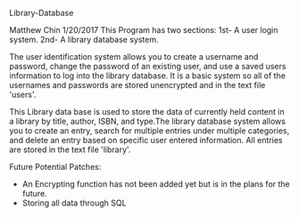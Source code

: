 Library-Database

Matthew Chin
1/20/2017
This Program has two sections: 1st- A user login system. 2nd- A library database system.

The user identification system allows you to create a username and password, change the password of an existing user, and use a saved 
users information to log into the library database. It is a basic system so all of the usernames and passwords are stored unencrypted 
and in the text file 'users'.

This Library data base is used to store the data of currently held content in a library by title, author, ISBN, and type.The library 
database system allows you to create an entry, search for multiple entries under multiple categories, and delete an entry based on
specific user entered information. All entries are stored in the text file 'library'.

Future Potential Patches:
- An Encrypting function has not been added yet but is in the plans for the future.
- Storing all data through SQL
